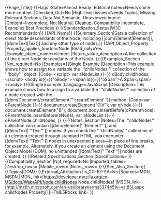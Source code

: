 {{Page_Title}}
{{Flags
|State=Almost Ready
|Editorial notes=Needs some more content.
|Checked_Out=No
|High-level issues=Needs Topics, Missing Relevant Sections, Data Not Semantic, Unreviewed Import
|Content=Incomplete, Not Neutral, Cleanup, Compatibility Incomplete, Examples Best Practices
}}
{{Standardization_Status|W3C Recommendation}}
{{API_Name}}
{{Summary_Section|Gets a collection of direct Node descendants of the Node, including [[dom/Element|Element]], [[dom/Text|Text]] and any other type of nodes.}}
{{API_Object_Property
|Property_applies_to=dom/Node
|Read_only=Yes
|Example_object_name=element
|Return_value_description=A live collection of the direct Node descendants of the Node.
}}
{{Examples_Section
|Not_required=No
|Examples={{Single Example
|Description=This example shows how to assign to a variable the '''childNodes''' collection of the '''body''' object.
|Code=&lt;script&gt;
var aNodeList {{=}} oBody.childNodes;
&lt;/script&gt;
&lt;body id{{=}}"oBody"&gt;
&lt;span id{{=}}"oSpan"&gt;A Span&lt;/span&gt;
&lt;/body&gt;
}}{{Single Example
|Language=JavaScript
|Description=This example shows how to assign to a variable the '''childNodes''' collection of a node created with the [[dom/Document/createElement|'''createElement''']] method.
|Code=var oParentNode {{=}} document.createElement("DIV");
var oNode {{=}} document.createElement("B");
document.body.insertBefore(oParentNode);
oParentNode.insertBefore(oNode);
var aNodeList {{=}} oParentNode.childNodes;
}}
}}
{{Notes_Section
|Notes=The '''childNodes''' collection can contain [[dom/Element|'''Element''']] and [[dom/Text|'''Text''']] nodes.
If you check the '''childNodes''' collection of an element created through standard HTML, you  encounter [[dom/Text|'''Text''']] nodes in unexpected places—in place of line breaks, for example. Alternately, if you create an element using the Document Object Model (DOM), no unintended [[dom/Text|'''Text''']] nodes are created.
}}
{{Related_Specifications_Section
|Specifications=
}}
{{Compatibility_Section
|Not_required=No
|Imported_tables=
|Desktop_rows=
|Mobile_rows=
|Notes_rows=
}}
{{See_Also_Section}}
{{Topics|DOM}}
{{External_Attribution
|Is_CC-BY-SA=No
|Sources=MDN, MSDN
|MDN_link=[https://developer.mozilla.org/en-US/docs/Web/API/Node.childNodes Node.childNodes]
|MSDN_link=[http://msdn.microsoft.com/en-us/library/ie/ms537445(v=vs.85).aspx childNodes Property]
|HTML5Rocks_link=
}}